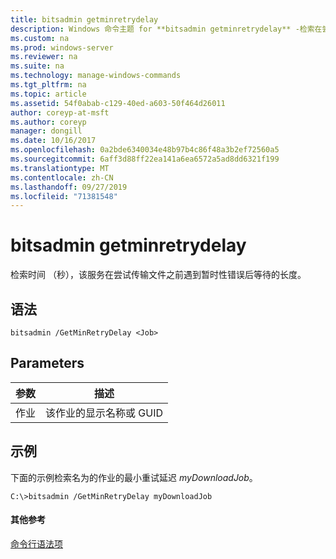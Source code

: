 ```yaml
---
title: bitsadmin getminretrydelay
description: Windows 命令主题 for **bitsadmin getminretrydelay** -检索在尝试传输文件之前服务遇到暂时性错误后等待的时间长度（以秒为单位）。
ms.custom: na
ms.prod: windows-server
ms.reviewer: na
ms.suite: na
ms.technology: manage-windows-commands
ms.tgt_pltfrm: na
ms.topic: article
ms.assetid: 54f0abab-c129-40ed-a603-50f464d26011
author: coreyp-at-msft
ms.author: coreyp
manager: dongill
ms.date: 10/16/2017
ms.openlocfilehash: 0a2bde6340034e48b97b4c86f48a3b2ef72560a5
ms.sourcegitcommit: 6aff3d88ff22ea141a6ea6572a5ad8dd6321f199
ms.translationtype: MT
ms.contentlocale: zh-CN
ms.lasthandoff: 09/27/2019
ms.locfileid: "71381548"
---
```

# <a name="bitsadmin-getminretrydelay"></a>bitsadmin getminretrydelay



检索时间 （秒），该服务在尝试传输文件之前遇到暂时性错误后等待的长度。

## <a name="syntax"></a>语法

```
bitsadmin /GetMinRetryDelay <Job>
```

## <a name="parameters"></a>Parameters

|参数|描述|
|---------|-----------|
|作业|该作业的显示名称或 GUID|

## <a name="BKMK_examples"></a>示例

下面的示例检索名为的作业的最小重试延迟 *myDownloadJob*。
```
C:\>bitsadmin /GetMinRetryDelay myDownloadJob
```

#### <a name="additional-references"></a>其他参考

[命令行语法项](command-line-syntax-key.md)